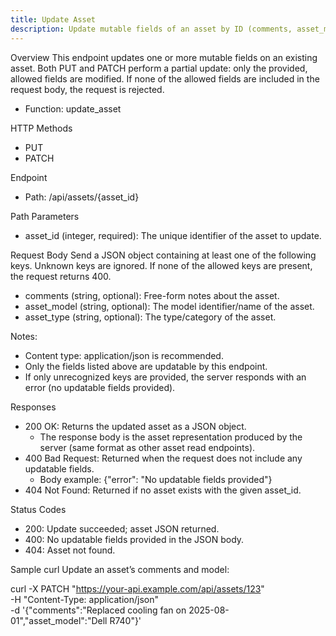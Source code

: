 ```yaml
---
title: Update Asset
description: Update mutable fields of an asset by ID (comments, asset_model, asset_type) using PUT or PATCH.
---
```


Overview
This endpoint updates one or more mutable fields on an existing asset. Both PUT and PATCH perform a partial update: only the provided, allowed fields are modified. If none of the allowed fields are included in the request body, the request is rejected.

- Function: update_asset

HTTP Methods
- PUT
- PATCH

Endpoint
- Path: /api/assets/{asset_id}

Path Parameters
- asset_id (integer, required): The unique identifier of the asset to update.

Request Body
Send a JSON object containing at least one of the following keys. Unknown keys are ignored. If none of the allowed keys are present, the request returns 400.

- comments (string, optional): Free-form notes about the asset.
- asset_model (string, optional): The model identifier/name of the asset.
- asset_type (string, optional): The type/category of the asset.

Notes:
- Content type: application/json is recommended.
- Only the fields listed above are updatable by this endpoint.
- If only unrecognized keys are provided, the server responds with an error (no updatable fields provided).

Responses
- 200 OK: Returns the updated asset as a JSON object.
  - The response body is the asset representation produced by the server (same format as other asset read endpoints).
- 400 Bad Request: Returned when the request does not include any updatable fields.
  - Body example: {"error": "No updatable fields provided"}
- 404 Not Found: Returned if no asset exists with the given asset_id.

Status Codes
- 200: Update succeeded; asset JSON returned.
- 400: No updatable fields provided in the JSON body.
- 404: Asset not found.

Sample curl
Update an asset’s comments and model:

  curl -X PATCH "https://your-api.example.com/api/assets/123" \
    -H "Content-Type: application/json" \
    -d '{"comments":"Replaced cooling fan on 2025-08-01","asset_model":"Dell R740"}'